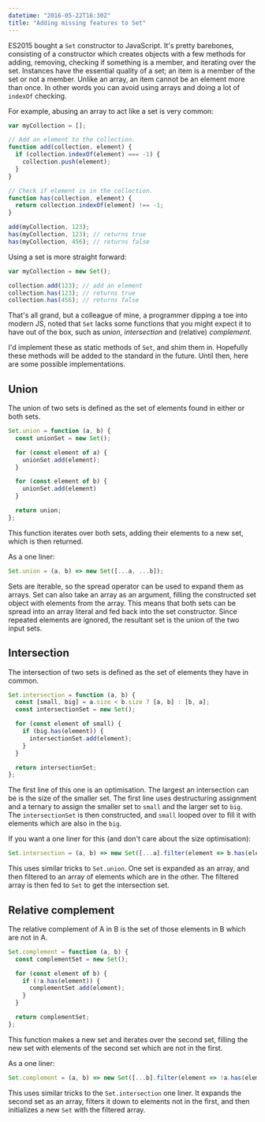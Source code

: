 ```yaml
---
datetime: "2016-05-22T16:30Z"
title: "Adding missing features to Set"
---
```

ES2015 bought a `Set` constructor to JavaScript. It's pretty barebones,
consisting of a constructor which creates objects with a few methods for adding,
removing, checking if something is a member, and iterating over the set.
Instances have the essential quality of a set; an item is a member of the set or
not a member. Unlike an array, an item cannot be an element more than once. In
other words you can avoid using arrays and doing a lot of `indexOf` checking.

For example, abusing an array to act like a set is very common:

```javascript
var myCollection = [];

// Add an element to the collection.
function add(collection, element) {
  if (collection.indexOf(element) === -1) {
    collection.push(element);
  }
}

// Check if element is in the collection.
function has(collection, element) {
  return collection.indexOf(element) !== -1;
}

add(myCollection, 123);
has(myCollection, 123); // returns true
has(myCollection, 456); // returns false
```

Using a set is more straight forward:

```javascript
var myCollection = new Set();

collection.add(123); // add an element
collection.has(123); // returns true
collection.has(456); // returns false
```

That's all grand, but a colleague of mine, a programmer dipping a toe into
modern JS, noted that `Set` lacks some functions that you might expect it to
have out of the box, such as _union_, _intersection_ and (relative)
_complement_.

I'd implement these as static methods of `Set`, and shim them in. Hopefully
these methods will be added to the standard in the future. Until then, here are
some possible implementations.

## Union

The union of two sets is defined as the set of elements found in either or both
sets.

```javascript
Set.union = function (a, b) {
  const unionSet = new Set();

  for (const element of a) {
    unionSet.add(element);
  }

  for (const element of b) {
    unionSet.add(element)
  }

  return union;
};
```

This function iterates over both sets, adding their elements to a new set, which
is then returned.

As a one liner:

```javascript
Set.union = (a, b) => new Set([...a, ...b]);
```

Sets are iterable, so the spread operator can be used to expand them as arrays.
Set can also take an array as an argument, filling the constructed set object
with elements from the array. This means that both sets can be spread into an
array literal and fed back into the set constructor. Since repeated elements are
ignored, the resultant set is the union of the two input sets.

## Intersection

The intersection of two sets is defined as the set of elements they have in
common.

```javascript
Set.intersection = function (a, b) {
  const [small, big] = a.size < b.size ? [a, b] : [b, a];
  const intersectionSet = new Set();

  for (const element of small) {
    if (big.has(element)) {
      intersectionSet.add(element);
    }
  }

  return intersectionSet;
};
```

The first line of this one is an optimisation. The largest an intersection can
be is the size of the smaller set. The first line uses destructuring assignment
and a ternary to assign the smaller set to `small` and the larger set to `big`.
The `intersectionSet` is then constructed, and `small` looped over to fill it
with elements which are also in the `big`.

If you want a one liner for this (and don't care about the size optimisation):

```javascript
Set.intersection = (a, b) => new Set([...a].filter(element => b.has(element)));
```

This uses similar tricks to `Set.union`. One set is expanded as an array, and
then filtered to an array of elements which are in the other. The filtered array
is then fed to `Set` to get the intersection set.

## Relative complement

The relative complement of A in B is the set of those elements in B which are
not in A.

```javascript
Set.complement = function (a, b) {
  const complementSet = new Set();

  for (const element of b) {
    if (!a.has(element)) {
      complementSet.add(element);
    }
  }

  return complementSet;
};
```

This function makes a new set and iterates over the second set, filling the new
set with elements of the second set which are not in the first.

As a one liner:

```javascript
Set.complement = (a, b) => new Set([...b].filter(element => !a.has(element)));
```

This uses similar tricks to the `Set.intersection` one liner. It expands the
second set as an array, filters it down to elements not in the first, and then
initializes a new `Set` with the filtered array.
